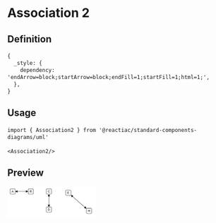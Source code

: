 # Association 2

## Definition

```
{
  _style: { 
    dependency: 'endArrow=block;startArrow=block;endFill=1;startFill=1;html=1;',
  },
}
```

## Usage

```
import { Association2 } from '@reactiac/standard-components-diagrams/uml'

<Association2/>
```

## Preview

<img src="./association-2.png" width="200"/>
